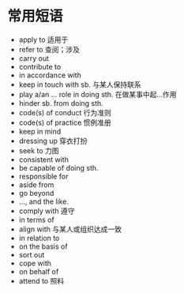 # 常用短语

- apply to 适用于
- refer to 查阅；涉及
- carry out
- contribute to
- in accordance with
- keep in touch with sb. 与某人保持联系
- play a/an ... role in doing sth. 在做某事中起...作用
- hinder sb. from doing sth.
- code(s) of conduct 行为准则
- code(s) of practice 惯例准册
- keep in mind
- dressing up 穿衣打扮
- seek to 力图
- consistent with
- be capable of doing sth.
- responsible for
- aside from
- go beyond
- ..., and the like.
- comply with 遵守
- in terms of
- align with 与某人或组织达成一致
- in relation to
- on the basis of
- sort out
- cope with
- on behalf of
- attend to 照料


























